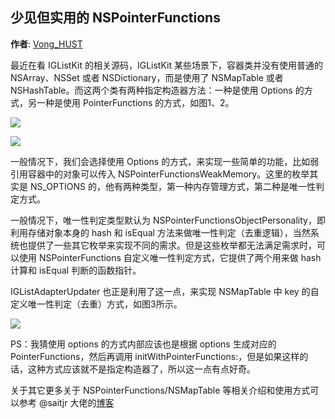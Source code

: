 少见但实用的 NSPointerFunctions
--------
**作者**: [Vong_HUST](https://weibo.com/VongLo)

最近在看 IGListKit 的相关源码，IGListKit 某些场景下，容器类并没有使用普通的 NSArray、NSSet 或者 NSDictionary，而是使用了 NSMapTable 或者 NSHashTable。而这两个类有两种指定构造器方法：一种是使用 Options 的方式，另一种是使用 PointerFunctions 的方式，如图1、2。

![](https://github.com/awesome-tips/iOS-Tips/blob/master/images/2019/03/2-1.jpg)

![](https://github.com/awesome-tips/iOS-Tips/blob/master/images/2019/03/2-2.jpg)

一般情况下，我们会选择使用 Options 的方式，来实现一些简单的功能，比如弱引用容器中的对象可以传入 NSPointerFunctionsWeakMemory。这里的枚举其实是 NS_OPTIONS 的，他有两种类型，第一种内存管理方式，第二种是唯一性判定方式。

一般情况下，唯一性判定类型默认为 NSPointerFunctionsObjectPersonality，即利用存储对象本身的 hash 和 isEqual 方法来做唯一性判定（去重逻辑），当然系统也提供了一些其它枚举来实现不同的需求。但是这些枚举都无法满足需求时，可以使用 NSPointerFunctions 自定义唯一性判定方式，它提供了两个用来做 hash 计算和 isEqual 判断的函数指针。

IGListAdapterUpdater 也正是利用了这一点，来实现 NSMapTable 中 key 的自定义唯一性判定（去重）方式，如图3所示。

![](https://github.com/awesome-tips/iOS-Tips/blob/master/images/2019/03/2-3.jpg)

PS：我猜使用 options 的方式内部应该也是根据 options 生成对应的 PointerFunctions，然后再调用 initWithPointerFunctions:，但是如果这样的话，这种方式应该就不是指定构造器了，所以这一点有点好奇。

关于其它更多关于 NSPointerFunctions/NSMapTable 等相关介绍和使用方式可以参考 @saitjr 大佬的[博客](http://www.saitjr.com/ios/nspointerarray-nsmaptable-nshashtable.html)






